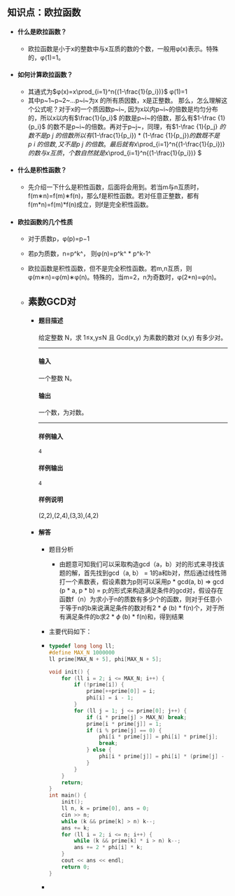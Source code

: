 ## <a id='欧拉函数'>知识点：欧拉函数</a>

* #### 什么是欧拉函数？

  *  欧拉函数是小于x的整数中与x互质的数的个数，一般用φ(x)表示。特殊的，φ(1)=1。 

* #### 如何计算欧拉函数？

  *  其通式为$φ(x)=x\prod_{i=1}^n{(1-\frac{1}{p_i})}$ φ(1)=1 
  *  其中p~1~p~2~...p~i~为x 的所有质因数，x是正整数。
    那么，怎么理解这个公式呢？对于x的一个质因数p~i~, 因为x以内p~i~的倍数是均匀分布的，所以x以内有$\frac{1}{p_i}$ 的数是p~i~的倍数，那么有$1-\frac {1}{p_i}$ 的数不是p~i~的倍数。再对于p~j~，同理，有$1-\frac {1}{p_j} $的数不是p~j~的倍数所以有$(1-\frac{1}{p_i}) * (1-\frac {1}{p_j})$的数既不是p~i~的倍数,又不是p~j~的倍数。最后就有$x\prod_{i=1}^n{(1-\frac{1}{p_i})} $的数与x互质，个数自然就是$x\prod_{i=1}^n{(1-\frac{1}{p_i})} $

* #### 什么是积性函数？

  * 先介绍一下什么是积性函数，后面将会用到。若当m与n互质时，f(m∗n)=f(m)∗f(n)，那么f是积性函数。若对任意正整数，都有f(m*n)=f(m)*f(n)成立，则f是完全积性函数。

* #### 欧拉函数的几个性质

  * 对于质数p，φ(p)=p−1

  * 若p为质数，n=p^k^， 则φ(n)=p^k^ * p^k-1^ 

  * 欧拉函数是积性函数，但不是完全积性函数。若m,n互质，则φ(m∗n)=φ(m)∗φ(n)。特殊的，当m=2，n为奇数时，φ(2*n)=φ(n)。

  * ## <a id='素数GCD对'>素数GCD对</a>

    * #### 题目描述

       给定整数 N，求 1≤x,y≤N 且 Gcd(x,y) 为素数的数对 (x,y) 有多少对。

      ------

      #### 输入

       一个整数 N。

      #### 输出

       一个数，为对数。

      ------

      #### 样例输入

      ```
      4
      ```

      #### 样例输出

      ```
      4
      ```

      #### 样例说明

       (2,2),(2,4),(3,3),(4,2)

    * #### 解答

      * 题目分析

        * 由题意可知我们可以采取构造gcd（a，b）对的形式来寻找该题的解，首先找到gcd（a, b） = 1的a和b对，然后通过线性筛打一个素数表，假设素数为p则可以采用p * gcd(a, b) => gcd (p * a, p * b) = p;的形式来构造满足条件的gcd对，假设存在函数f（n）为求小于n的质数有多少个的函数，则对于任意小于等于n的b来说满足条件的数对有2 * $\phi$ (b) * f(n)个，对于所有满足条件的b求2 * $\phi$ (b) * f(n)和，得到结果

      * 主要代码如下：

      * ```cpp
        typedef long long ll;
        #define MAX_N 1000000
        ll prime[MAX_N + 5], phi[MAX_N + 5];
        
        void init() {
            for (ll i = 2; i <= MAX_N; i++) {
                if (!prime[i]) {
                    prime[++prime[0]] = i;
                    phi[i] = i - 1;
                }
                for (ll j = 1; j <= prime[0]; j++) {
                    if (i * prime[j] > MAX_N) break;
                    prime[i * prime[j]] = 1;
                    if (i % prime[j] == 0) {
                        phi[i * prime[j]] = phi[i] * prime[j];
                        break;
                    } else {
                        phi[i * prime[j]] = phi[i] * (prime[j] - 1);
                    }
                }
            }
            return;
        }
        int main() {
            init();
            ll n, k = prime[0], ans = 0;
            cin >> n;
            while (k && prime[k] > n) k--;
            ans += k;
            for (ll i = 2; i <= n; i++) {
                while (k && prime[k] * i > n) k--;
                ans += 2 * phi[i] * k;
            }
            cout << ans << endl;
            return 0;
        }
        ```

      * 